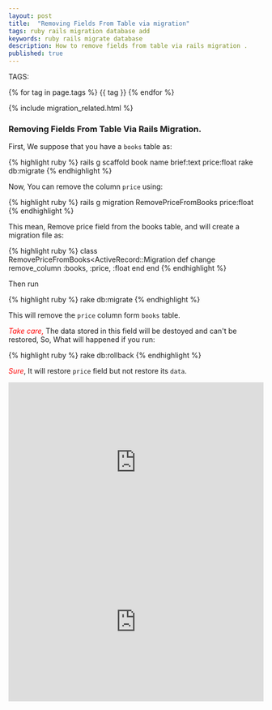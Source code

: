 ```yaml
---
layout: post
title:  "Removing Fields From Table via migration"
tags: ruby rails migration database add
keywords: ruby rails migrate database
description: How to remove fields from table via rails migration .
published: true
---
```


   TAGS:
   
   {% for tag in page.tags %} {{ tag }} {% endfor %}

{% include migration_related.html %}

<h3>Removing Fields From Table Via Rails Migration.</h3>

First, We suppose that you have a `books` table as:

{% highlight ruby %}
rails g scaffold book name brief:text price:float
rake db:migrate
{% endhighlight %}

Now, You can remove the column `price` using:

{% highlight ruby %}
rails g migration RemovePriceFromBooks price:float
{% endhighlight %}

This mean, Remove price field from the books table, and will create a migration file as:

{% highlight ruby %}
class RemovePriceFromBooks<ActiveRecord::Migration
	def change
		remove_column :books, :price, :float
	end 
end
{% endhighlight %}

Then run 

{% highlight ruby %}
rake db:migrate
{% endhighlight %}

This will remove the `price` column form `books` table.

<i style="color:red">Take care,</i> The data stored in this field will be destoyed and can't be restored, So, What will happened if you run:

{% highlight ruby %}
rake db:rollback
{% endhighlight %}

<i style="color:red">Sure</i>, It will restore `price` field but not restore its `data`.

<iframe width="100%" height="315" src="https://www.youtube.com/embed/2cSW_dLK6Rs" frameborder="0" allowfullscreen></iframe>
<br>
<iframe width="100%" height="315" src="https://www.youtube.com/embed/VUWfJfCUWYM" frameborder="0" allowfullscreen></iframe>
